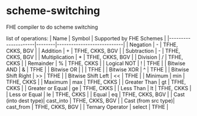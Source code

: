 # scheme-switching
FHE compiler to do scheme switching

list of operations: 
| Name                | Symbol | Supported by FHE Schemes   |
|---------------------|--------|----------------------------|
| Negation            | -      | TFHE, CKKS, BGV            |
| Addition            | +      | TFHE, CKKS, BGV            |
| Subtraction         | -      | TFHE, CKKS, BGV            |
| Multiplication      | *      | TFHE, CKKS, BGV            |
| Division            | /      | TFHE, CKKS                 |
| Remainder           | %      | TFHE, CKKS                 |
| Logical NOT         | !      | TFHE                       |
| Bitwise AND         | &      | TFHE                       |
| Bitwise OR          | \|     | TFHE                       |
| Bitwise XOR         | ^      | TFHE                       |
| Bitwise Shift Right | >>     | TFHE                       |
| Bitwise Shift Left  | <<     | TFHE                       |
| Minimum             | min    | TFHE, CKKS                 |
| Maximum             | max    | TFHE, CKKS                 |
| Greater Than        | gt     | TFHE, CKKS                 |
| Greater or Equal    | ge     | TFHE, CKKS                 |
| Less Than           | lt     | TFHE, CKKS                 |
| Less or Equal       | le     | TFHE, CKKS                 |
| Equal               | eq     | TFHE, CKKS, BGV            |
| Cast (into dest type)| cast_into | TFHE, CKKS, BGV        |
| Cast (from src type)| cast_from | TFHE, CKKS, BGV         |
| Ternary Operator    | select | TFHE                       |

